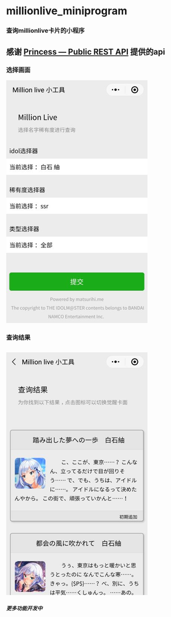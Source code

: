 # millionlive_miniprogram
### 查询millionlive卡片的小程序
## 感谢 [Princess — Public REST API](https://api.matsurihi.me/docs/) 提供的api
### 选择画面
![选择画面](./screenshots/选择画面.jpg "查询")
### 查询结果
![查询结果](./screenshots/查询结果.jpg "结果")
-------------
##### 更多功能开发中